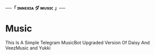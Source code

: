 <b> ──「 ɪɴɴᴇxɪᴀ ダ ᴍᴜsɪᴄ 」── </b>

# Music
This Is A Simple Telegram MusicBot Upgraded Version Of Daisy And VeezMusic and Yukki
